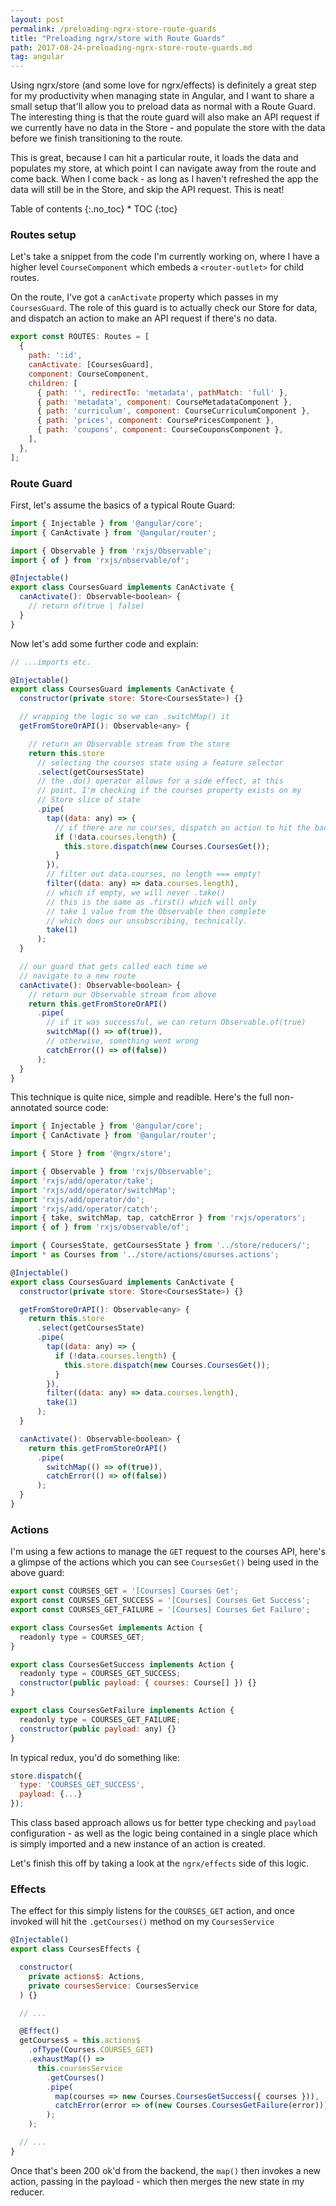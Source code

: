 ```yaml
---
layout: post
permalink: /preloading-ngrx-store-route-guards
title: "Preloading ngrx/store with Route Guards"
path: 2017-08-24-preloading-ngrx-store-route-guards.md
tag: angular
---
```


Using ngrx/store (and some love for ngrx/effects) is definitely a great step for my productivity when managing state in Angular, and I want to share a small setup that'll allow you to preload data as normal with a Route Guard. The interesting thing is that the route guard will also make an API request if we currently have no data in the Store - and populate the store with the data before we finish transitioning to the route.

This is great, because I can hit a particular route, it loads the data and populates my store, at which point I can navigate away from the route and come back. When I come back - as long as I haven't refreshed the app the data will still be in the Store, and skip the API request. This is neat!

<div class="toc" markdown="1">
<span class="gamma">Table of contents</span>
{:.no_toc}
* TOC
{:toc}
</div>

### Routes setup

Let's take a snippet from the code I'm currently working on, where I have a higher level `CourseComponent` which embeds a `<router-outlet>` for child routes.

On the route, I've got a `canActivate` property which passes in my `CoursesGuard`. The role of this guard is to actually check our Store for data, and dispatch an action to make an API request if there's no data.

```js
export const ROUTES: Routes = [
  {
    path: ':id',
    canActivate: [CoursesGuard],
    component: CourseComponent,
    children: [
      { path: '', redirectTo: 'metadata', pathMatch: 'full' },
      { path: 'metadata', component: CourseMetadataComponent },
      { path: 'curriculum', component: CourseCurriculumComponent },
      { path: 'prices', component: CoursePricesComponent },
      { path: 'coupons', component: CourseCouponsComponent },
    ],
  },
];
```

### Route Guard

First, let's assume the basics of a typical Route Guard:

```js
import { Injectable } from '@angular/core';
import { CanActivate } from '@angular/router';

import { Observable } from 'rxjs/Observable';
import { of } from 'rxjs/observable/of';

@Injectable()
export class CoursesGuard implements CanActivate {
  canActivate(): Observable<boolean> {
    // return of(true | false)
  }
}
```

Now let's add some further code and explain:

```js
// ...imports etc.

@Injectable()
export class CoursesGuard implements CanActivate {
  constructor(private store: Store<CoursesState>) {}

  // wrapping the logic so we can .switchMap() it
  getFromStoreOrAPI(): Observable<any> {

    // return an Observable stream from the store
    return this.store
      // selecting the courses state using a feature selector
      .select(getCoursesState)
      // the .do() operator allows for a side effect, at this
      // point, I'm checking if the courses property exists on my 
      // Store slice of state
      .pipe(
        tap((data: any) => {
          // if there are no courses, dispatch an action to hit the backend
          if (!data.courses.length) {
            this.store.dispatch(new Courses.CoursesGet());
          }
        }),
        // filter out data.courses, no length === empty!
        filter((data: any) => data.courses.length),
        // which if empty, we will never .take()
        // this is the same as .first() which will only
        // take 1 value from the Observable then complete
        // which does our unsubscribing, technically.
        take(1)
      );
  }

  // our guard that gets called each time we 
  // navigate to a new route
  canActivate(): Observable<boolean> {
    // return our Observable stream from above
    return this.getFromStoreOrAPI()
      .pipe(
        // if it was successful, we can return Observable.of(true)
        switchMap(() => of(true)),
        // otherwise, something went wrong
        catchError(() => of(false))
      );
  }
}
```

This technique is quite nice, simple and readible. Here's the full non-annotated source code:

```js
import { Injectable } from '@angular/core';
import { CanActivate } from '@angular/router';

import { Store } from '@ngrx/store';

import { Observable } from 'rxjs/Observable';
import 'rxjs/add/operator/take';
import 'rxjs/add/operator/switchMap';
import 'rxjs/add/operator/do';
import 'rxjs/add/operator/catch';
import { take, switchMap, tap, catchError } from 'rxjs/operators';
import { of } from 'rxjs/observable/of';

import { CoursesState, getCoursesState } from '../store/reducers/';
import * as Courses from '../store/actions/courses.actions';

@Injectable()
export class CoursesGuard implements CanActivate {
  constructor(private store: Store<CoursesState>) {}

  getFromStoreOrAPI(): Observable<any> {
    return this.store
      .select(getCoursesState)
      .pipe(
        tap((data: any) => {
          if (!data.courses.length) {
            this.store.dispatch(new Courses.CoursesGet());
          }
        }),
        filter((data: any) => data.courses.length),
        take(1)
      );
  }

  canActivate(): Observable<boolean> {
    return this.getFromStoreOrAPI()
      .pipe(
        switchMap(() => of(true)),
        catchError(() => of(false))
      );
  }
}
```

### Actions

I'm using a few actions to manage the `GET` request to the courses API, here's a glimpse of the actions which you can see `CoursesGet()` being used in the above guard:

```js
export const COURSES_GET = '[Courses] Courses Get';
export const COURSES_GET_SUCCESS = '[Courses] Courses Get Success';
export const COURSES_GET_FAILURE = '[Courses] Courses Get Failure';

export class CoursesGet implements Action {
  readonly type = COURSES_GET;
}

export class CoursesGetSuccess implements Action {
  readonly type = COURSES_GET_SUCCESS;
  constructor(public payload: { courses: Course[] }) {}
}

export class CoursesGetFailure implements Action {
  readonly type = COURSES_GET_FAILURE;
  constructor(public payload: any) {}
}
```

In typical redux, you'd do something like:

```js
store.dispatch({
  type: 'COURSES_GET_SUCCESS',
  payload: {...}
});
```

This class based approach allows us for better type checking and `payload` configuration - as well as the logic being contained in a single place which is simply imported and a new instance of an action is created.

Let's finish this off by taking a look at the `ngrx/effects` side of this logic.

### Effects

The effect for this simply listens for the `COURSES_GET` action, and once invoked will hit the `.getCourses()` method on my `CoursesService`

```js
@Injectable()
export class CoursesEffects {

  constructor(
    private actions$: Actions,
    private coursesService: CoursesService
  ) {}

  // ...

  @Effect()
  getCourses$ = this.actions$
    .ofType(Courses.COURSES_GET)
    .exhaustMap(() =>
      this.coursesService
        .getCourses()
        .pipe(
          map(courses => new Courses.CoursesGetSuccess({ courses })),
          catchError(error => of(new Courses.CoursesGetFailure(error)))
        );
    );

  // ...
}
```

Once that's been 200 ok'd from the backend, the `map()` then invokes a new action, passing in the payload - which then merges the new state in my reducer.
